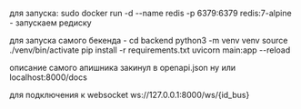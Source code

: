 для запуска: 
sudo docker run -d --name redis -p 6379:6379 redis:7-alpine - запускаем редиску

для запуска самого бекенда - 
cd backend 
python3 -m venv venv
source ./venv/bin/activate
pip install -r requirements.txt
uvicorn main:app --reload 


описание самого апишника закинул в openapi.json ну или localhost:8000/docs

для подключения к websocket ws://127.0.0.1:8000/ws/{id_bus}
